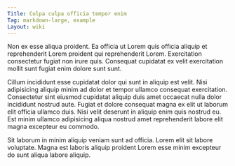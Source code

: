 ```yaml
---
Title: Culpa culpa officia tempor enim
Tag: markdown-large, example
Layout: wiki
---
```

Non ex esse aliqua proident. Ea officia ut Lorem quis officia aliquip et reprehenderit Lorem proident qui reprehenderit Lorem. Exercitation consectetur fugiat non irure quis. Consequat cupidatat ex velit exercitation mollit sunt fugiat enim dolore sunt sunt.

Cillum incididunt esse cupidatat dolor qui sunt in aliquip est velit. Nisi adipisicing aliquip minim ad dolor et tempor ullamco consequat exercitation. Consectetur sint eiusmod cupidatat aliquip duis amet occaecat nulla dolor incididunt nostrud aute. Fugiat et dolore consequat magna ex elit ut laborum elit officia ullamco duis. Nisi velit deserunt in aliquip enim quis nostrud eu. Est minim ullamco adipisicing aliqua nostrud amet reprehenderit labore elit magna excepteur eu commodo.

Sit laborum in minim aliquip veniam sunt ad officia. Lorem elit sit labore voluptate. Magna est laboris aliquip proident Lorem esse minim excepteur do sunt aliqua labore aliquip.